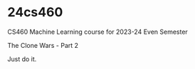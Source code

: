 # 24cs460
CS460 Machine Learning course for 2023-24 Even Semester

The Clone Wars - Part 2

Just do it. 